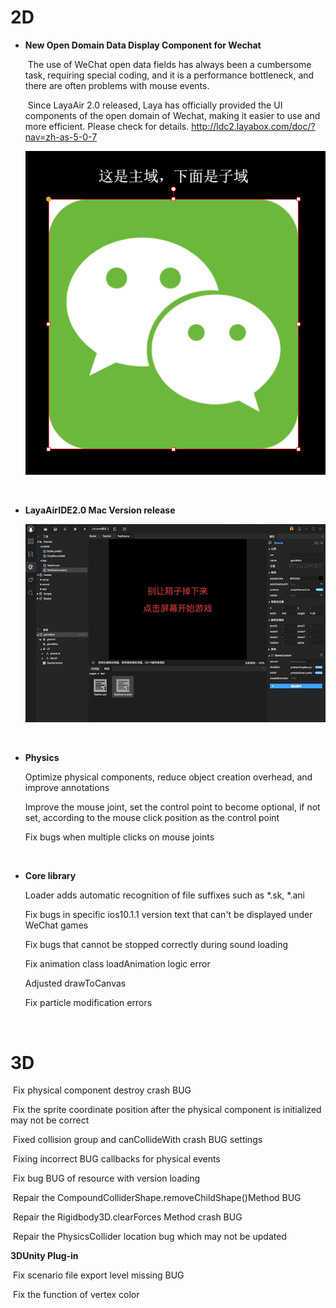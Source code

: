 # 2D

- **New Open Domain Data Display Component for Wechat**

  ​	The use of WeChat open data fields has always been a cumbersome task, requiring special coding, and it is a performance bottleneck, and there are often problems with mouse events.

  ​	Since LayaAir 2.0 released, Laya has officially provided the UI components of the open domain of Wechat, making it easier to use and more efficient. Please check for details. http://ldc2.layabox.com/doc/?nav=zh-as-5-0-7

  ![wx](imgs/wx.png)

  ​

- **LayaAirIDE2.0 Mac Version release**

  ![wx](imgs/macide.png)

  ​

- **Physics**

  Optimize physical components, reduce object creation overhead, and improve annotations

  Improve the mouse joint, set the control point to become optional, if not set, according to the mouse click position as the control point

  Fix bugs when multiple clicks on mouse joints

  ​

- **Core library**

  Loader adds automatic recognition of file suffixes such as *.sk, *.ani

  Fix bugs in specific ios10.1.1 version text that can't be displayed under WeChat games

  Fix bugs that cannot be stopped correctly during sound loading

  Fix animation class loadAnimation logic error

  Adjusted drawToCanvas

  Fix particle modification errors

  ​


# 3D

​	Fix physical component destroy crash BUG

​	Fix the sprite coordinate position after the physical component is initialized may not be correct

​	Fixed collision group and canCollideWith crash BUG settings

​	Fixing incorrect BUG callbacks for physical events

​	Fix bug BUG of resource with version loading

​	Repair the CompoundColliderShape.removeChildShape()Method BUG

​	Repair the Rigidbody3D.clearForces Method crash BUG

​	Repair the PhysicsCollider location bug which may not be updated

**3DUnity Plug-in**

​	Fix scenario file export level missing BUG

​	Fix the function of vertex color
